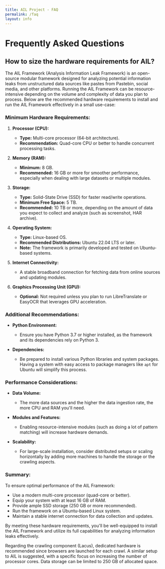 ```yaml
---
title: AIL Project - FAQ 
permalink: /faq
layout: info
---
```


# Frequently Asked Questions

## How to size the hardware requirements for AIL? 

The AIL Framework (Analysis Information Leak Framework) is an open-source modular framework designed for analyzing potential information leaks from unstructured data sources like pastes from Pastebin, social media, and other platforms. Running the AIL Framework can be resource-intensive depending on the volume and complexity of data you plan to process. Below are the recommended hardware requirements to install and run the AIL Framework effectively in a small use-case:

### **Minimum Hardware Requirements:**

1. **Processor (CPU):**
   - **Type:** Multi-core processor (64-bit architecture).
   - **Recommendation:** Quad-core CPU or better to handle concurrent processing tasks.

2. **Memory (RAM):**
   - **Minimum:** 8 GB.
   - **Recommended:** 16 GB or more for smoother performance, especially when dealing with large datasets or multiple modules.

3. **Storage:**
   - **Type:** Solid-State Drive (SSD) for faster read/write operations.
   - **Minimum Free Space:** 5 TB.
   - **Recommended:** 10 TB or more, depending on the amount of data you expect to collect and analyze (such as screenshot, HAR archive).

4. **Operating System:**
   - **Type:** Linux-based OS.
   - **Recommended Distributions:** Ubuntu 22.04 LTS or later.
   - **Note:** The framework is primarily developed and tested on Ubuntu-based systems.

5. **Internet Connectivity:**
   - A stable broadband connection for fetching data from online sources and updating modules.

6. **Graphics Processing Unit (GPU):**
   - **Optional:** Not required unless you plan to run LibreTranslate or EasyOCR that leverages GPU acceleration.

### **Additional Recommendations:**

- **Python Environment:**
  - Ensure you have Python 3.7 or higher installed, as the framework and its dependencies rely on Python 3.

- **Dependencies:**
  - Be prepared to install various Python libraries and system packages. Having a system with easy access to package managers like `apt` for Ubuntu will simplify this process.

### **Performance Considerations:**

- **Data Volume:**
  - The more data sources and the higher the data ingestion rate, the more CPU and RAM you'll need.

- **Modules and Features:**
  - Enabling resource-intensive modules (such as doing a lot of pattern matching) will increase hardware demands.

- **Scalability:**
  - For large-scale installation, consider distributed setups or scaling horizontally by adding more machines to handle the storage or the crawling aspects.

### **Summary:**

To ensure optimal performance of the AIL Framework:

- Use a modern multi-core processor (quad-core or better).
- Equip your system with at least 16 GB of RAM.
- Provide ample SSD storage (250 GB or more recommended).
- Run the framework on a Ubuntu-based Linux system.
- Maintain a stable internet connection for data collection and updates.

By meeting these hardware requirements, you'll be well-equipped to install the AIL Framework and utilize its full capabilities for analyzing information leaks effectively.

Regarding the crawling component (Lacus), dedicated hardware is recommended since browsers are launched for each crawl. A similar setup to AIL is suggested, with a specific focus on increasing the number of processor cores. Data storage can be limited to 250 GB of allocated space.
